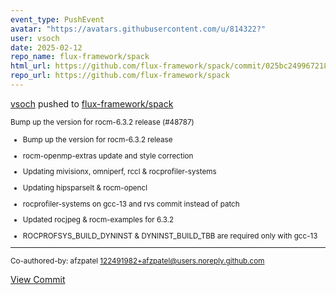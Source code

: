 ```yaml
---
event_type: PushEvent
avatar: "https://avatars.githubusercontent.com/u/814322?"
user: vsoch
date: 2025-02-12
repo_name: flux-framework/spack
html_url: https://github.com/flux-framework/spack/commit/025bc2499672184c3c5d070f4173dd31711f1c8f
repo_url: https://github.com/flux-framework/spack
---
```


<a href='https://github.com/vsoch' target='_blank'>vsoch</a> pushed to <a href='https://github.com/flux-framework/spack' target='_blank'>flux-framework/spack</a>

<small>Bump up the version for rocm-6.3.2 release (#48787)

* Bump up the version for rocm-6.3.2 release

* rocm-openmp-extras update and style correction

* Updating mivisionx, omniperf, rccl & rocprofiler-systems

* Updating hipsparselt & rocm-opencl

* rocprofiler-systems on gcc-13 and rvs commit instead of patch

* Updated rocjpeg & rocm-examples for 6.3.2

* ROCPROFSYS_BUILD_DYNINST & DYNINST_BUILD_TBB are required only with gcc-13

---------

Co-authored-by: afzpatel <122491982+afzpatel@users.noreply.github.com></small>

<a href='https://github.com/flux-framework/spack/commit/025bc2499672184c3c5d070f4173dd31711f1c8f' target='_blank'>View Commit</a>